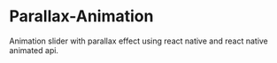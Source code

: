# Parallax-Animation
Animation slider with parallax effect using react native and react native animated api.
